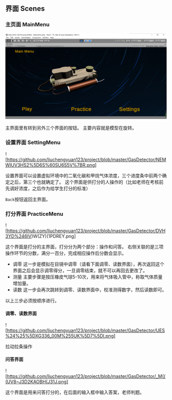 ## 界面 Scenes

### 主页面 MainMenu

![](https://github.com/liuchengyuan123/project/blob/master/GasDetector/M7RCRC4%5DU7G0%6041%604Q0U%5BW4.png)

主界面里有转到另外三个界面的按钮。
主要内容就是模型在旋转。

### 设置界面 SettingMenu

![https://github.com/liuchengyuan123/project/blob/master/GasDetector/NEMWIUV3HS2%5D6S%60SU6S5V%7BR.png]

设置界面可以设置虚拟环境中的二氧化碳和甲烷气体浓度，三个进度条中前两个确定之后，第三个也就确定了。
这个界面是供打分的人操作的（比如老师在考核前先调好浓度，之后作为给学生打分的标准）

`Back`按钮返回主界面。

### 打分界面 PracticeMenu

![https://github.com/liuchengyuan123/project/blob/master/GasDetector/DVH3YD%246IV)W(ZY)(1PDREY.png]

这个界面是打分的主界面，打分分为两个部分：操作和问答。
右侧关联的是三项操作环节的分数，满分一百分，完成相应操作后分数会显示。

- 调零
  这一步是模拟在目镜中调零（请看下面调零、读数界面），再次返回这个界面之后会显示调零得分，一旦调零结束，就不可以再回去更改了。
 - 测量
  主要步骤是按压橡皮气球5-10次，用来将气体吸入管中，称取气体质量增加量。
 - 读数
  这一步会再次跳转到调零、读数界面中，校准测得数字，然后读数即可。
 
 以上三步必须按顺序进行。

#### 调零、读数界面

![https://github.com/liuchengyuan123/project/blob/master/GasDetector/UES%24%25%5DXG336_00M%255UK%5D7%5DI.png]

拉动拉条操作

#### 问答界面

![https://github.com/liuchengyuan123/project/blob/master/GasDetector/_M(((UV8~J3D2KAOBH(J31J.png]

这个界面是用来问答打分的，在后面的输入框中输入答案，老师判题。


